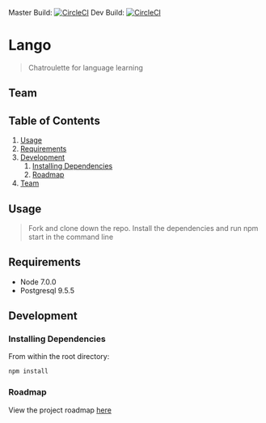 Master Build: [![CircleCI](https://circleci.com/gh/uberforcats/2016-09-thesis/tree/master.svg?style=svg)](https://circleci.com/gh/uberforcats/2016-09-thesis/tree/master)
Dev Build: [![CircleCI](https://circleci.com/gh/uberforcats/2016-09-thesis/tree/dev.svg?style=svg)](https://circleci.com/gh/uberforcats/2016-09-thesis/tree/dev)

# Lango

> Chatroulette for language learning

## Team

  <!-- - __Product Owner__: teamMember -->
  <!-- - __Scrum Master__: teamMember -->
  <!-- - __Development Team Members__: teamMember, teamMember -->

## Table of Contents

1. [Usage](#Usage)
2. [Requirements](#requirements)
3. [Development](#development)
    1. [Installing Dependencies](#installing-dependencies)
    2. [Roadmap](#roadmap)
4. [Team](#team)
<!-- 5. [Contributing](#contributing) -->

## Usage

> Fork and clone down the repo. Install the dependencies and run npm start in
> the command line

## Requirements

- Node 7.0.0
- Postgresql 9.5.5

## Development

### Installing Dependencies

From within the root directory:

```sh
npm install
```

### Roadmap

View the project roadmap [here](https://github.com/uberforcats/2016-09-thesis/issues)


<!-- ## Contributing -->

<!-- See [CONTRIBUTING.md](CONTRIBUTING.md) for contribution guidelines. -->
